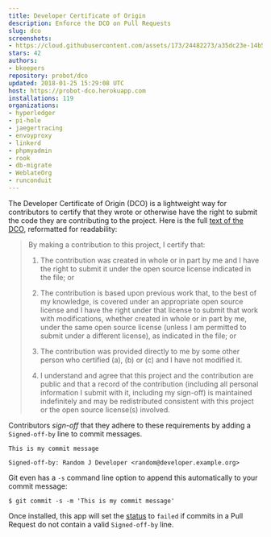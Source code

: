 ```yaml
---
title: Developer Certificate of Origin
description: Enforce the DCO on Pull Requests
slug: dco
screenshots:
- https://cloud.githubusercontent.com/assets/173/24482273/a35dc23e-14b5-11e7-9371-fd241873e2c3.png
stars: 42
authors:
- bkeepers
repository: probot/dco
updated: 2018-01-25 15:29:08 UTC
host: https://probot-dco.herokuapp.com
installations: 119
organizations:
- hyperledger
- pi-hole
- jaegertracing
- envoyproxy
- linkerd
- phpmyadmin
- rook
- db-migrate
- WeblateOrg
- runconduit
---
```



The Developer Certificate of Origin (DCO) is a lightweight way for contributors to certify that they wrote or otherwise have the right to submit the code they are contributing to the project. Here is the full [text of the DCO](https://developercertificate.org/), reformatted for readability:

> By making a contribution to this project, I certify that:
>
> 1. The contribution was created in whole or in part by me and I have the right to submit it under the open source license indicated in the file; or
>
> 2. The contribution is based upon previous work that, to the best of my knowledge, is covered under an appropriate open source license and I have the right under that license to submit that work with modifications, whether created in whole or in part by me, under the same open source license (unless I am permitted to submit under a different license), as indicated in the file; or
>
> 3. The contribution was provided directly to me by some other person who certified (a), (b) or (c) and I have not modified it.
>
> 4. I understand and agree that this project and the contribution are public and that a record of the contribution (including all personal information I submit with it, including my sign-off) is maintained indefinitely and may be redistributed consistent with this project or the open source license(s) involved.

Contributors _sign-off_ that they adhere to these requirements by adding a `Signed-off-by` line to commit messages.

```
This is my commit message

Signed-off-by: Random J Developer <random@developer.example.org>
```

Git even has a `-s` command line option to append this automatically to your commit message:

```
$ git commit -s -m 'This is my commit message'
```

Once installed, this app will set the [status](https://developer.github.com/v3/repos/statuses/) to `failed` if commits in a Pull Request do not contain a valid `Signed-off-by` line.
